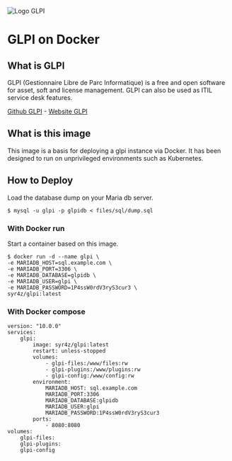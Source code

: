 ![Logo GLPI](https://glpi-project.org/wp-content/uploads/2021/06/GLPI_by_Teclib.png)
# GLPI on Docker

## What is GLPI
GLPI (Gestionnaire Libre de Parc Informatique) is a free and open software for asset, soft and license management.
GLPI can also be used as ITIL service desk features.

[Github GLPI](https://github.com/glpi-project/glpi) - [Website GLPI](https://glpi-project.org/)

## What is this image
This image is a basis for deploying a glpi instance via Docker.
It has been designed to run on unprivileged environments such as Kubernetes.

## How to Deploy
Load the database dump on your Maria db server.
```
$ mysql -u glpi -p glpidb < files/sql/dump.sql
```


### **With Docker run**
Start a container based on this image.
```
$ docker run -d --name glpi \
-e MARIADB_HOST=sql.example.com \
-e MARIADB_PORT=3306 \
-e MARIADB_DATABASE=glpidb \
-e MARIADB_USER=glpi \
-e MARIADB_PASSWORD=1P4ssW0rdV3ryS3cur3 \
syr4z/glpi:latest
```

### **With Docker compose**
```
version: "10.0.0"
services:
    glpi:
        image: syr4z/glpi:latest
        restart: unless-stopped
        volumes:
            - glpi-files:/www/files:rw
            - glpi-plugins:/www/plugins:rw
            - glpi-config:/www/config:rw
        environment:
            MARIADB_HOST: sql.example.com
            MARIADB_PORT:3306
            MARIADB_DATABASE:glpidb
            MARIADB_USER:glpi
            MARIADB_PASSWORD:1P4ssW0rdV3ryS3cur3
        ports:
            - 8080:8080
volumes:
    glpi-files:
    glpi-plugins:
    glpi-config
```